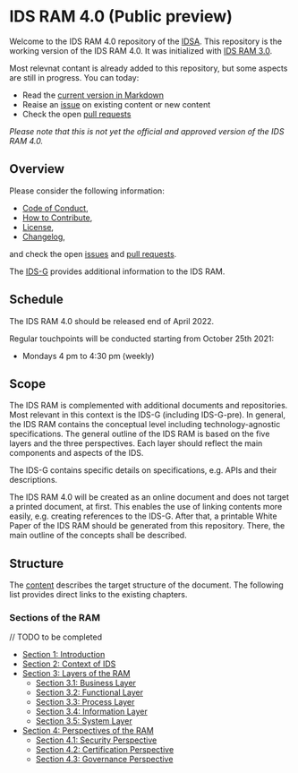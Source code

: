 # IDS RAM 4.0 (Public preview)

Welcome to the IDS RAM 4.0 repository of the [IDSA](../../../idsa). This repository is the working 
version of the IDS RAM 4.0. It was initialized with [IDS RAM 3.0](https://internationaldataspaces.org/download/16630/).

Most relevnat contant is already added to this repository, but some aspects are still in progress. You can today:
- Read the [current version in Markdown](https://github.com/International-Data-Spaces-Association/IDS-RAM_4_0/tree/main/documentation)
- Reaise an [issue](https://github.com/International-Data-Spaces-Association/IDS-RAM_4_0/issues) on existing content or new content
- Check the open [pull requests](https://github.com/International-Data-Spaces-Association/IDS-RAM_4_0/pulls)



_Please note that this is not yet the official and approved version of the IDS RAM 4.0._

## Overview

Please consider the following information:
- [Code of Conduct](./CODE_OF_CONDUCT.md),
- [How to Contribute](./CONTRIBUTING.md),
- [License](./LICENSE.md),
- [Changelog](./CHANGELOG.md), 

and check the open [issues](https://github.com/International-Data-Spaces-Association/IDS-RAM_4_0/issues) 
and [pull requests](https://github.com/International-Data-Spaces-Association/IDS-RAM_4_0/pulls).

The [IDS-G](https://github.com/International-Data-Spaces-Association/IDS-G) provides additional 
information to the IDS RAM.

## Schedule
The IDS RAM 4.0 should be released end of April 2022.

Regular touchpoints will be conducted starting from October 25th 2021:
- Mondays 4 pm to 4:30 pm (weekly)


## Scope

The IDS RAM is complemented with additional documents and repositories. Most relevant in this 
context is the IDS-G (including IDS-G-pre).
In general, the IDS RAM contains the conceptual level including technology-agnostic specifications.
The general outline of the IDS RAM is based on the five layers and the three perspectives. Each
layer should reflect the main components and aspects of the IDS.

The IDS-G contains specific details on specifications, e.g. APIs and their descriptions.

The IDS RAM 4.0 will be created as an online document and does not target a printed document, at first. 
This enables the use of linking contents more easily, e.g. creating references to the IDS-G. 
After that, a printable White Paper of the IDS RAM should be generated from this repository. 
There, the main outline of the concepts shall be described.

## Structure

The [content](./content.md) describes the target structure of the document.
The following list provides direct links to the existing chapters.

### Sections of the RAM
// TODO to be completed
- [Section 1: Introduction](./documentation/1_Introduction/)
- [Section 2: Context of IDS](./documentation/2_Context_of_the_International_Data_Spaces/)
- [Section 3: Layers of the RAM ](./documentation/3_Layers_of_the_Reference_Architecture_Model/)
  - [Section 3.1: Business Layer](./documentation/3_Layers_of_the_Reference_Architecture_Model/3_1_Business_Layer/)
  - [Section 3.2: Functional Layer](./documentation/3_Layers_of_the_Reference_Architecture_Model/3_2_Functional_Layer/)
  - [Section 3.3: Process Layer](./documentation/3_Layers_of_the_Reference_Architecture_Model/3_3_Process_Layer/)
  - [Section 3.4: Information Layer](./documentation/3_Layers_of_the_Reference_Architecture_Model/3_4_Information_Layer/)
  - [Section 3.5: System Layer](./documentation/3_Layers_of_the_Reference_Architecture_Model/3_5_System_Layer/)
- [Section 4: Perspectives of the RAM](./documentation/4_Perspectives_of_the_Reference_Architecture_Model/)
  - [Section 4.1: Security Perspective](./documentation/4_Perspectives_of_the_Reference_Architecture_Model/4_1_Security_Perspective/)
  - [Section 4.2: Certification Perspective](./documentation/4_Perspectives_of_the_Reference_Architecture_Model/4_2_Certification_Perspective/)
  - [Section 4.3: Governance Perspective](./documentation/4_Perspectives_of_the_Reference_Architecture_Model/4_3_Government_Perspective/)
